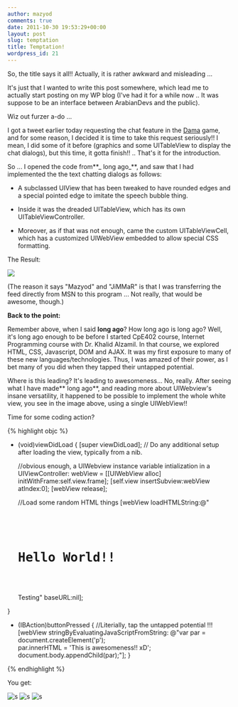 ```yaml
---
author: mazyod
comments: true
date: 2011-10-30 19:53:29+00:00
layout: post
slug: temptation
title: Temptation!
wordpress_id: 21
---
```


So, the title says it all!! Actually, it is rather awkward and misleading ...

It's just that I wanted to write this post somewhere, which lead me to actually start posting on my WP blog (I've had it for a while now .. It was suppose to be an interface between ArabianDevs and the public).

Wiz out furzer a-do ...

I got a tweet earlier today requesting the chat feature in the [Dama](http://itunes.apple.com/us/app/id442570707?ls=1&mt=8) game, and for some reason, I decided it is time to take this request seriously!! I mean, I did some of it before (graphics and some UITableView to display the chat dialogs), but this time, it gotta finish!! .. That's it for the introduction.

So ... I opened the code from**_ long ago_**, and saw that I had implemented the the text chatting dialogs as follows:



	
  * A subclassed UIView that has been tweaked to have rounded edges and a special pointed edge to imitate the speech bubble thing.

	
  * Inside it was the dreaded UITableView, which has its own UITableViewController.

	
  * Moreover, as if that was not enough, came the custom UITableViewCell, which has a customized UIWebView embedded to allow special CSS formatting.


The Result:

[![](http://mazyod.files.wordpress.com/2011/10/screen-shot-2011-10-30-at-10-30-25-pm2.png)](http://mazyod.files.wordpress.com/2011/10/screen-shot-2011-10-30-at-10-30-25-pm2.png)[
](http://mazyod.files.wordpress.com/2011/10/screen-shot-2011-10-30-at-10-30-25-pm1.png)


(The reason it says "Mazyod" and "JiMMaR" is that I was transferring the feed directly from MSN to this program ... Not really, that would be awesome, though.)


**Back to the point:**


Remember above, when I said **long ago**? How long ago is long ago? Well, it's long ago enough to be before I started CpE402 course, Internet Programming course with Dr. Khalid Alzamil. In that course, we explored HTML, CSS, Javascript, DOM and AJAX. It was my first exposure to many of these new languages/technologies. Thus, I was amazed of their power, as I bet many of you did when they tapped their untapped potential.




Where is this leading? It's leading to awesomeness... No, really. After seeing what I have made** long ago**, and reading more about UIWebview's insane versatility, it happened to be possible to implement the whole white view, you see in the image above, using a single UIWebView!!


Time for some coding action?

{% highlight objc %}
- (void)viewDidLoad
{
    [super viewDidLoad];
	// Do any additional setup after loading the view, typically from a nib.

    //obvious enough, a UIWebview instance variable intialization in a UIViewController:
    webView = [[UIWebView alloc] initWithFrame:self.view.frame];
    [self.view insertSubview:webView atIndex:0];
    [webView release];

    //Load some random HTML things
    [webView loadHTMLString:@"<pre>
    <h1>Hello World!!</h1>
    </pre>
    Testing" baseURL:nil];
}

- (IBAction)buttonPressed {
    //Literially, tap the untapped potential !!!
    [webView stringByEvaluatingJavaScriptFromString:
     @"var par = document.createElement('p');\
     par.innerHTML = 'This is awesomeness!! xD'; \
     document.body.appendChild(par);"];
}

{% endhighlight %}

You get:

![s](http://mazyod.files.wordpress.com/2011/10/screen-shot-2011-10-30-at-10-30-25-pm2.png?w=640)
![s](http://mazyod.files.wordpress.com/2011/10/webview1.png?w=1000&h=)
![s](http://mazyod.files.wordpress.com/2011/10/webview2.png?w=1000&h=)
